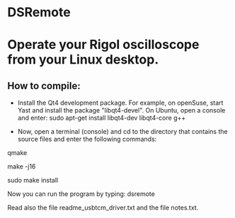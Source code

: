 # DSRemote
Operate your Rigol oscilloscope from your Linux desktop.
========================================================

How to compile:
---------------

- Install the Qt4 development package.
 For example, on openSuse, start Yast and install the package "libqt4-devel".
 On Ubuntu, open a console and enter: sudo apt-get install libqt4-dev libqt4-core g++

- Now, open a terminal (console) and cd to the directory that contains the source files and
 enter the following commands:

 qmake

 make -j16

 sudo make install

 Now you can run the program by typing: dsremote

 Read also the file readme_usbtcm_driver.txt
 and the file notes.txt.



